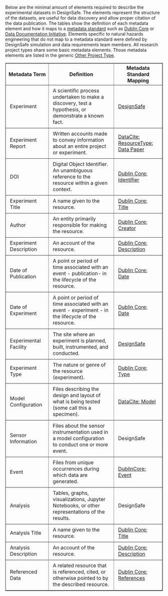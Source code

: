 Below are the minimal amount of elements required to describe the experimental datasets in DesignSafe. The elements represent the structure of the datasets, are useful for data discovery and allow proper citation of the data publication. The tables show the definition of each metadata element and how it maps to a <a href="https://en.wikipedia.org/wiki/Metadata_standard" target="_blank">metadata standard</a> such as <a href="https://dublincore.org/specifications/dublin-core/dcmi-terms/#contributor" target="_blank">Dublin Core</a> or <a href="https://ddialliance.org/Specification/DDI-Lifecycle/3.2/XMLSchema/FieldLevelDocumentation/" target="_blank">Data Documentation Initiative</a>. Elements specific to natural hazards engineering that do not map to a metadata standard were defined by DesignSafe simulation and data requirements team members. All research project types share some basic metadata elements. Those metadata elements are listed in the generic <a href="../other">Other Project Type</a>.


<table border="1" cellpadding="5">
<thead>
	<tr>
		<th> Metadata Term </th>
		<th> Definition </th>
		<th> Metadata Standard Mapping </th>
	</tr>
</thead>
<tbody>
	<tr>
		<td> <p style="margin: 0px; padding: 5px;">Experiment</p> </td>
		<td> <p style="margin: 0px; padding: 5px;">A scientific process undertaken to make a discovery, test a hypothesis, or demonstrate a known fact.</p> </td>
		<td> <p style="margin: 0px; padding: 5px;"><a href="https://en.wikipedia.org/wiki/Experiment" target="_blank">DesignSafe</a></p> </td>
	</tr>
	<tr>
		<td>
		<p style="margin: 0px; padding: 5px;">Experiment Report</p>
		</td>
		<td>
		<p style="margin: 0px; padding: 5px;">Written accounts made to convey information about an entire project or experiment.</p>
		</td>
		<td>
		<p style="margin: 0px; padding: 5px;"><a href="https://schema.datacite.org/meta/kernel-4.3/doc/DataCite-MetadataKernel_v4.3.pdf" target="_blank">DataCite: ResourceType: Data Paper</a></p>
		</td>
	</tr>
		<tr>
			<td>
			<p style="margin: 0px; padding: 5px;">DOI</p>
			</td>
			<td>
			<p style="margin: 0px; padding: 5px;">Digital Object Identifier. An unambiguous reference to the resource within a given context.</p>
			</td>
			<td>
			<p style="margin: 0px; padding: 5px;"><a href="https://www.dublincore.org/specifications/dublin-core/dcmi-terms/#http://purl.org/dc/terms/identifier" target="_blank">Dublin Core: Identifier</a></p>
			</td>
		</tr>
		<tr>
			<td>
			<p style="margin: 0px; padding: 5px;">Experiment Title</p>
			</td>
			<td>
			<p style="margin: 0px; padding: 5px;">A name given to the resource.</p>
			</td>
			<td>
			<p style="margin: 0px; padding: 5px;"><a href="https://www.dublincore.org/specifications/dublin-core/dcmi-terms/#http://purl.org/dc/terms/title" target="_blank">Dublin Core: Title</a></p>
			</td>
		</tr>
		<tr>
			<td>
			<p style="margin: 0px; padding: 5px;">Author</p>
			</td>
			<td>
			<p style="margin: 0px; padding: 5px;">An entity primarily responsible for making the resource.</p>
			</td>
			<td>
			<p style="margin: 0px; padding: 5px;"><a href="https://www.dublincore.org/specifications/dublin-core/dcmi-terms/#http://purl.org/dc/elements/1.1/creator" target="_blank">Dublin Core: Creator</a></p>
			</td>
		</tr>
		<tr>
			<td>
			<p style="margin: 0px; padding: 5px;">Experiment Description</p>
			</td>
			<td>
			<p style="margin: 0px; padding: 5px;">An account of the resource.</p>
			</td>
			<td>
			<p style="margin: 0px; padding: 5px;"><a href="https://www.dublincore.org/specifications/dublin-core/dcmi-terms/#http://purl.org/dc/terms/description" target="_blank">Dublin Core: Description</a></p>
			</td>
		</tr>
		<tr>
			<td>
			<p style="margin: 0px; padding: 5px;">Date of Publication</p>
			</td>
			<td>
			<p style="margin: 0px; padding: 5px;">A point or period of time associated with an event - publication- in the lifecycle of the resource.</p>
			</td>
			<td>
			<p style="margin: 0px; padding: 5px;"><a href="https://www.dublincore.org/specifications/dublin-core/dcmi-terms/#http://purl.org/dc/terms/date" target="_blank">Dublin Core: Date</a></p>
			</td>
		</tr>
		<tr>
			<td>
			<p style="margin: 0px; padding: 5px;">Date of Experiment</p>
			</td>
			<td>
			<p style="margin: 0px; padding: 5px;">A point or period of time associated with an event - experiment - in the lifecycle of the resource.</p>
			</td>
			<td>
			<p style="margin: 0px; padding: 5px;"><a href="https://www.dublincore.org/specifications/dublin-core/dcmi-terms/#http://purl.org/dc/terms/date" target="_blank">Dublin Core: Date</a></p>
			</td>
		</tr>
		<tr>
			<td>
			<p style="margin: 0px; padding: 5px;">Experimental Facility</p>
			</td>
			<td>
			<p style="margin: 0px; padding: 5px;">The site where an experiment is planned, built, instrumented, and conducted.</p>
			</td>
			<td>
			<p style="margin: 0px; padding: 5px;"><a href="https://www.designsafe-ci.org/facilities/experimental/" target="_blank">DesignSafe</a></p>
			</td>
		</tr>
		<tr>
			<td>
			<p style="margin: 0px; padding: 5px;">Experiment Type</p>
			</td>
			<td>
			<p style="margin: 0px; padding: 5px;">The nature or genre of the resource (experiment).</p>
			</td>
			<td>
			<p style="margin: 0px; padding: 5px;"><a href="https://www.dublincore.org/specifications/dublin-core/dcmi-terms/#http://purl.org/dc/elements/1.1/type" target="_blank">Dublin Core: Type</a></p>
			</td>
		</tr>
		<tr>
			<td>
			<p style="margin: 0px; padding: 5px;">Model Configuration</p>
			</td>
			<td>
			<p style="margin: 0px; padding: 5px;">Files describing the design and layout of what is being tested (some call this a specimen).</p>
			</td>
			<td>
			<p style="margin: 0px; padding: 5px;"><a href="https://schema.datacite.org/meta/kernel-4.3/doc/DataCite-MetadataKernel_v4.3.pdf" target="_blank">DataCite: Model</a></p>
			</td>
		</tr>
		<tr>
			<td>
			<p style="margin: 0px; padding: 5px;">Sensor Information</p>
			</td>
			<td>
			<p style="margin: 0px; padding: 5px;">Files about the sensor instrumentation used in a model configuration to conduct one or more event.</p>
			</td>
			<td>
			<p style="margin: 0px; padding: 5px;">DesignSafe</p>
			</td>
		</tr>
		<tr>
			<td>
			<p style="margin: 0px; padding: 5px;">Event</p>
			</td>
			<td>
			<p style="margin: 0px; padding: 5px;">Files from unique occurrences during which data are generated.</p>
			</td>
			<td>
			<p style="margin: 0px; padding: 5px;"><a href="https://www.dublincore.org/specifications/dublin-core/dcmi-terms/#http://purl.org/dc/dcmitype/Event" target="_blank">DublinCore: Event</a></p>
			</td>
		</tr>
		<tr>
			<td>
			<p style="margin: 0px; padding: 5px;">Analysis</p>
			</td>
			<td>
			<p style="margin: 0px; padding: 5px;">Tables, graphs, visualizations, Jupyter Notebooks, or other representations of the results.</p>
			</td>
			<td>
			<p style="margin: 0px; padding: 5px;">DesignSafe</p>
			</td>
		</tr>
		<tr>
			<td>
			<p style="margin: 0px; padding: 5px;">Analysis Title</p>
			</td>
			<td>
			<p style="margin: 0px; padding: 5px;">A name given to the resource.</p>
			</td>
			<td>
			<p style="margin: 0px; padding: 5px;"><a href="https://www.dublincore.org/specifications/dublin-core/dcmi-terms/#http://purl.org/dc/terms/title" target="_blank">Dublin Core: Title</a></p>
			</td>
		</tr>
		<tr>
			<td>
			<p style="margin: 0px; padding: 5px;">Analysis Description</p>
			</td>
			<td>
			<p style="margin: 0px; padding: 5px;">An account of the resource.</p>
			</td>
			<td>
			<p style="margin: 0px; padding: 5px;"><a href="https://www.dublincore.org/specifications/dublin-core/dcmi-terms/#http://purl.org/dc/terms/description" target="_blank">Dublin Core: Description</a></p>
			</td>
		</tr>
		<tr>
			<td>
			<p style="margin: 0px; padding: 5px;">Referenced Data</p>
			</td>
			<td>
			<p style="margin: 0px; padding: 5px;">A related resource that is referenced, cited, or otherwise pointed to by the described resource.</p>
			</td>
			<td>
			<p style="margin: 0px; padding: 5px;"><a href="https://www.dublincore.org/specifications/dublin-core/dcmi-terms/#http://purl.org/dc/terms/references" target="_blank">Dublin Core: References</a></p>
			</td>
		</tr>
	</tbody>
</table>

